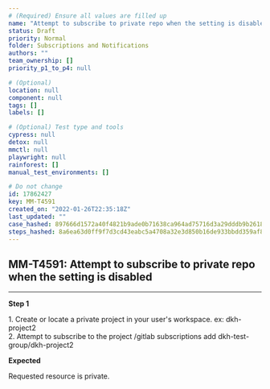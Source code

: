 ```yaml
---
# (Required) Ensure all values are filled up
name: "Attempt to subscribe to private repo when the setting is disabled"
status: Draft
priority: Normal
folder: Subscriptions and Notifications
authors: ""
team_ownership: []
priority_p1_to_p4: null

# (Optional)
location: null
component: null
tags: []
labels: []

# (Optional) Test type and tools
cypress: null
detox: null
mmctl: null
playwright: null
rainforest: []
manual_test_environments: []

# Do not change
id: 17862427
key: MM-T4591
created_on: "2022-01-26T22:35:18Z"
last_updated: ""
case_hashed: 897666d1572a40f4821b9ade0b71638ca964ad75716d3a29dddb9b2618c504befa997f9a9bd7a21c7d3ea2bcb57b915a
steps_hashed: 8a6ea63d0ff9f7d3cd43eabc5a4708a32e3d850b16de933bbdd359af81e6c984275024722a99afb0cc8d529e15908d47
---
```


<!-- (Auto-generated) Based on frontmatter's "key" and "name" -->

## MM-T4591: Attempt to subscribe to private repo when the setting is disabled

---

**Step 1**

1\. Create or locate a private project in your user's workspace. ex: dkh-project2\
2\. Attempt to subscribe to the project /gitlab subscriptions add dkh-test-group/dkh-project2

**Expected**

Requested resource is private.

